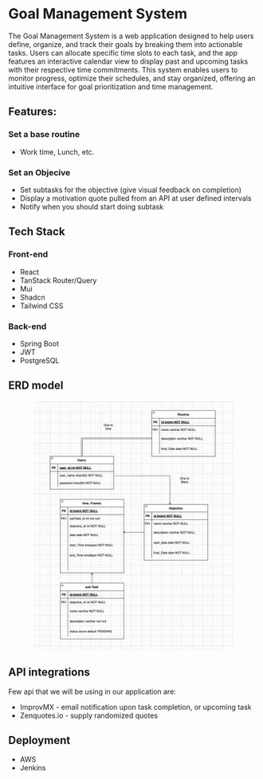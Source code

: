 # Goal Management System

The Goal Management System is a web application designed to help users define, organize, and track their goals by breaking them into actionable tasks. Users can allocate specific time slots to each task, and the app features an interactive calendar view to display past and upcoming tasks with their respective time commitments. This system enables users to monitor progress, optimize their schedules, and stay organized, offering an intuitive interface for goal prioritization and time management.

## Features:
### Set a base routine
- Work time, Lunch, etc. 

### Set an Objecive
- Set subtasks for the objective (give visual feedback on completion)
- Display a motivation quote pulled from an API at user defined intervals
- Notify when you should start doing subtask

## Tech Stack
### Front-end
- React
- TanStack Router/Query
- Mui
- Shadcn
- Tailwind CSS

### Back-end
- Spring Boot
- JWT 
- PostgreSQL

## ERD model

<p align="center"><img width="80%" alt="ERD model" src="./ERD.png" /></p>

## API integrations

Few api that we will be using in our application are:
 - ImprovMX - email notification upon task completion, or upcoming task
 - Zenquotes.io - supply randomized quotes

## Deployment
- AWS
- Jenkins
